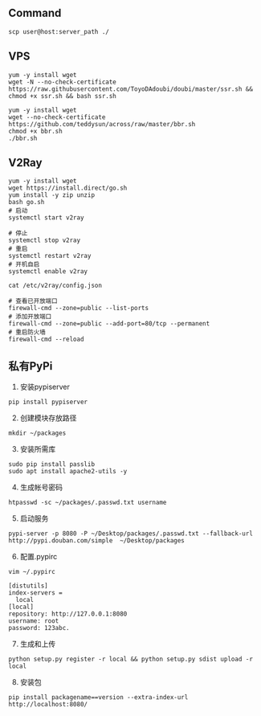## Command

```
scp user@host:server_path ./
```

## VPS

```
yum -y install wget
wget -N --no-check-certificate https://raw.githubusercontent.com/ToyoDAdoubi/doubi/master/ssr.sh && chmod +x ssr.sh && bash ssr.sh

yum -y install wget
wget --no-check-certificate https://github.com/teddysun/across/raw/master/bbr.sh
chmod +x bbr.sh
./bbr.sh
```

## V2Ray

```
yum -y install wget
wget https://install.direct/go.sh
yum install -y zip unzip
bash go.sh
# 启动
systemctl start v2ray

# 停止
systemctl stop v2ray
# 重启
systemctl restart v2ray
# 开机自启
systemctl enable v2ray

cat /etc/v2ray/config.json

# 查看已开放端口
firewall-cmd --zone=public --list-ports
# 添加开放端口
firewall-cmd --zone=public --add-port=80/tcp --permanent
# 重启防火墙
firewall-cmd --reload
```

## 私有PyPi

1. 安装pypiserver

```
pip install pypiserver
```

2. 创建模块存放路径

```
mkdir ~/packages
```

3. 安装所需库

```
sudo pip install passlib
sudo apt install apache2-utils -y
```

4. 生成帐号密码

```
htpasswd -sc ~/packages/.passwd.txt username
```

5. 启动服务

```
pypi-server -p 8080 -P ~/Desktop/packages/.passwd.txt --fallback-url http://pypi.douban.com/simple  ~/Desktop/packages
```

6. 配置.pypirc

```
vim ~/.pypirc

[distutils]
index-servers =
  local
[local]
repository: http://127.0.0.1:8080
username: root
password: 123abc.
```

7. 生成和上传

```
python setup.py register -r local && python setup.py sdist upload -r local
```

8. 安装包

```
pip install packagename==version --extra-index-url http://localhost:8080/
```
